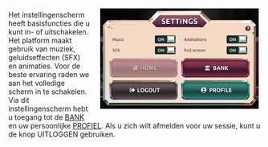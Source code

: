 <img align="right" style="padding:10px 5px 15px 20px;" height="200" src="../_media/settings-screen.png">

Het instellingenscherm heeft basisfuncties die u kunt in- of uitschakelen. Het platform maakt gebruik van muziek, geluidseffecten (SFX) en animaties. Voor de beste ervaring raden we aan het volledige scherm in te schakelen. Via dit instellingenscherm hebt u toegang tot de [BANK](./bank.md "bank") en uw persoonlijke [PROFIEL](./profile.md "profiel"). Als u zich wilt afmelden voor uw sessie, kunt u de knop UITLOGGEN gebruiken.

